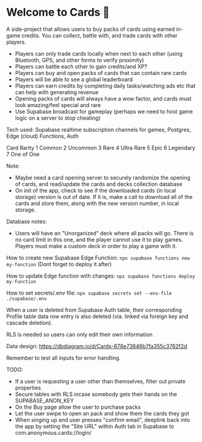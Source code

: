 # Welcome to Cards 👋

A side-project that allows users to buy packs of cards using earned in-game credits.
You can collect, battle with, and trade cards with other players.

- Players can only trade cards locally when next to each other (using Bluetooth, GPS, and other forms to verify proximity)
- Players can battle each other to gain credits/and XP?
- Players can buy and open packs of cards that can contain rare cards
- Players will be able to see a global leaderboard
- Players can earn credits by completing daily tasks/watching ads etc that can help with generating revenue
- Opening packs of cards will always have a wow factor, and cards must look amazing/feel special and rare
- Use Supabase broadcast for gameplay (perhaps we need to host game logic on a server to stop cheating)

Tech used:
Supabase realtime subscription channels for games, Postgres, Edge (cloud) Functions, Auth

Card Rarity
1 Common
2 Uncommon
3 Rare
4 Ultra Rare
5 Epic
6 Legendary
7 One of One

Note:

- Maybe need a card opening server to securely randomize the opening of cards, and read/update the cards and decks collection database
- On init of the app, check to see if the downloaded cards (in local storage) version is out of date. If it is, make a call to download all of the cards and store them, along with the new version number, in local storage.

Database notes:

- Users will have an "Unorganized" deck where all packs will go. There is no card limit in this one, and the player cannot use it to play games. Players must make a custom deck in order to play a game with it.

How to create new Supabase Edge Function:
`npx supabase functions new my-function`
(Dont forget to deploy it after)

How to update Edge function with changes:
`npx supabase functions deploy my-function`

How to set secrets/.env file:
`npx supabase secrets set --env-file ./supabase/.env`

When a user is deleted from Supabase Auth table, their corresponding Profile table data row entry is also deleted (via. linked via foreign key and cascade deletion).

RLS is needed so users can only edit their own information

Data design:
https://dbdiagram.io/d/Cards-678e73846b7fa355c3762f2d

Remember to test all inputs for error handling.

TODO:

- If a user is requesting a user other than themselves, filter out private properties
- Secure tables with RLS incase somebody gets their hands on the SUPABASE_ANON_KEY
- On the Buy page allow the user to purchase packs
- Let the user swipe to open an pack and show them the cards they got
- When singing up and user presses "confirm email", deeplink back into the app by setting the "Site URL" within Auth tab in Supabase to com.anonymous.cards://login/
